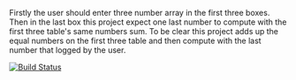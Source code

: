 Firstly the user should enter three number array in the first three boxes.
Then in the last box this project expect one last number to compute with the first three table's same numbers sum.
To be clear this project adds up the equal numbers on the first three table and then compute with the last number that logged by the user. 

[![Build Status](https://app.travis-ci.com/ezgiyazici/First-CI-CD-Project.svg?branch=main)](https://app.travis-ci.com/ezgiyazici/First-CI-CD-Project)